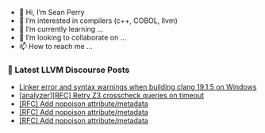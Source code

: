 - 👋 Hi, I’m Sean Perry
- 👀 I’m interested in compilers (c++, COBOL, llvm)
- 🌱 I’m currently learning ...
- 💞️ I’m looking to collaborate on ...
- 📫 How to reach me ...

<!---
s66perry/s66perry is a ✨ special ✨ repository because its `README.md` (this file) appears on your GitHub profile.
You can click the Preview link to take a look at your changes.
--->
### 📕 Latest LLVM Discourse Posts

<!-- DISCOURSE-LLVM:START -->
- [Linker error and syntax warnings when building clang 19.1.5 on Windows](https://discourse.llvm.org/t/linker-error-and-syntax-warnings-when-building-clang-19-1-5-on-windows/83714#post_1)
- [[analyzer][RFC] Retry Z3 crosscheck queries on timeout](https://discourse.llvm.org/t/analyzer-rfc-retry-z3-crosscheck-queries-on-timeout/83711#post_1)
- [[RFC] Add nopoison attribute/metadata](https://discourse.llvm.org/t/rfc-add-nopoison-attribute-metadata/79833#post_17)
- [[RFC] Add nopoison attribute/metadata](https://discourse.llvm.org/t/rfc-add-nopoison-attribute-metadata/79833#post_16)
- [[RFC] Add nopoison attribute/metadata](https://discourse.llvm.org/t/rfc-add-nopoison-attribute-metadata/79833#post_15)
<!-- DISCOURSE-LLVM:END -->
